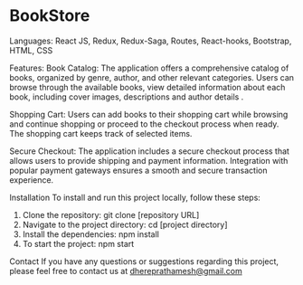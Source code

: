 # BookStore

Languages: React JS, Redux, Redux-Saga, Routes, React-hooks, Bootstrap, HTML, CSS 

Features:
  Book Catalog: The application offers a comprehensive catalog of books, organized by genre, author, and other relevant categories. Users can browse through the 
                available books, view detailed information about each book, including cover images, descriptions and author details .
	
  Shopping Cart: Users can add books to their shopping cart while browsing and continue shopping or proceed to the checkout process when ready. The shopping cart 
                keeps track of selected items.
								
  Secure Checkout: The application includes a secure checkout process that allows users to provide shipping and payment information. Integration with popular 
                payment gateways ensures a smooth and secure transaction experience.

  


Installation
To install and run this project locally, follow these steps:

1. Clone the repository: git clone [repository URL]
2. Navigate to the project directory: cd [project directory]
3. Install the dependencies: npm install
4. To start the project: npm start


Contact
If you have any questions or suggestions regarding this project, please feel free to contact us at dhereprathamesh@gmail.com
